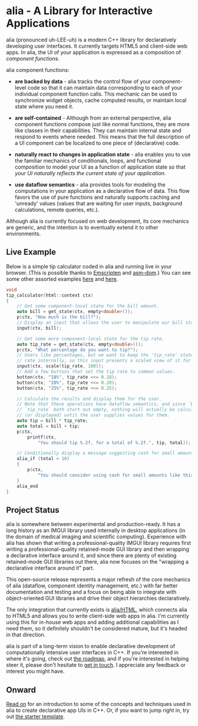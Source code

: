alia - A Library for Interactive Applications
=============================================

<script>
    init_alia_demos(['tip-calculator-demo']);
</script>

alia (pronounced uh-LEE-uh) is a modern C++ library for declaratively
developing user interfaces. It currently targets HTML5 and client-side web
apps. In alia, the UI of your application is expressed as a composition of
*component functions.*

alia component functions:

* **are backed by data** - alia tracks the control flow of your component-level
  code so that it can maintain data corresponding to each of your individual
  component function calls. This mechanic can be used to synchronize widget
  objects, cache computed results, or maintain local state where you need it.

* **are self-contained** - Although from an external perspective, alia
  component functions compose just like normal functions, they are more like
  classes in their capabilities. They can maintain internal state and respond
  to events where needed. This means that the full description of a UI
  component can be localized to one piece of (declarative) code.

* **naturally react to changes in application state** - alia enables you to use
  the familiar mechanics of conditionals, loops, and functional composition to
  model your UI as a function of application state so that *your UI naturally
  reflects the current state of your application.*

* **use dataflow semantics** - alia provides tools for modeling the
  computations in your application as a declarative flow of data. This flow
  favors the use of pure functions and naturally supports caching and 'unready'
  values (values that are waiting for user inputs, background calculations,
  remote queries, etc.).

Although alia is currently focused on web development, its core mechanics are
generic, and the intention is to eventually extend it to other environments.

Live Example
------------

Below is a simple tip calculator coded in alia and running live in your
browser. (This is possible thanks to [Emscripten](https://emscripten.org/) and
[asm-dom](https://github.com/mbasso/asm-dom).) You can see some other assorted
examples [here](assorted-examples.md) and [here](https://html.alia.dev).

<div class="demo-panel">
<div id="tip-calculator-demo"></div>
</div>

```cpp
void
tip_calculator(html::context ctx)
{
    // Get some component-local state for the bill amount.
    auto bill = get_state(ctx, empty<double>());
    p(ctx, "How much is the bill?");
    // Display an input that allows the user to manipulate our bill state.
    input(ctx, bill);

    // Get some more component-local state for the tip rate.
    auto tip_rate = get_state(ctx, empty<double>());
    p(ctx, "What percentage do you want to tip?");
    // Users like percentages, but we want to keep the 'tip_rate' state as a
    // rate internally, so this input presents a scaled view of it for the user.
    input(ctx, scale(tip_rate, 100));
    // Add a few buttons that set the tip rate to common values.
    button(ctx, "18%", tip_rate <<= 0.18);
    button(ctx, "20%", tip_rate <<= 0.20);
    button(ctx, "25%", tip_rate <<= 0.25);

    // Calculate the results and display them for the user.
    // Note that these operations have dataflow semantics, and since `bill` and
    // `tip_rate` both start out empty, nothing will actually be calculated
    // (or displayed) until the user supplies values for them.
    auto tip = bill * tip_rate;
    auto total = bill + tip;
    p(ctx,
        printf(ctx,
            "You should tip %.2f, for a total of %.2f.", tip, total));

    // Conditionally display a message suggesting cash for small amounts.
    alia_if (total < 10)
    {
        p(ctx,
            "You should consider using cash for small amounts like this.");
    }
    alia_end
}
```

Project Status
--------------

alia is somewhere between experimental and production-ready. It has a long
history as an IMGUI library used internally in desktop applications (in the
domain of medical imaging and scientific computing). Experience with alia has
shown that writing a professional-quality IMGUI library requires first writing
a professional-quality retained-mode GUI library and then wrapping a
declarative interface around it, and since there are plenty of existing
retained-mode GUI libraries out there, alia now focuses on the "wrapping a
declarative interface around it" part.

This open-source release represents a major refresh of the core mechanics of
alia (dataflow, component identity management, etc.) with far better
documentation and testing and a focus on being able to integrate with
object-oriented GUI libraries and drive their object hierarchies declaratively.

The only integration that currently exists is
[alia/HTML](html-introduction.md), which connects alia to HTML5 and allows you
to write client-side web apps in alia. I'm currently using this for in-house
web apps and adding additional capabilities as I need them, so it definitely
shouldn't be considered mature, but it's headed in that direction.

alia is part of a long-term vision to enable declarative development of
computationally intensive user interfaces in C++. If you're interested in where
it's going, check out [the roadmap](roadmap.md), and if you're interested in
helping steer it, please don't hesitate to [get in
touch](https://github.com/alialib/alia/discussions). I appreciate any feedback
or interest you might have.

Onward
------

[Read on](interactive-hello.md) for an introduction to some of the concepts and
techniques used in alia to create declarative app UIs in C++. Or, if you want
to jump right in, try out [the starter
template](https://github.com/alialib/alia-html-starter).
